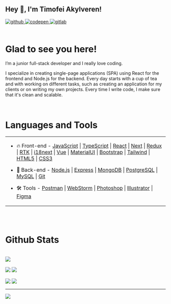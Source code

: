 ## Hey 👋, I'm Timofei Akylveren!

<div id="links">
  <a href="https://github.com/TimProger" target="_blank">
  <img src=https://img.shields.io/badge/github-%2324292e.svg?&style=for-the-badge&logo=github&logoColor=white alt=github style="margin-bottom: 5px;" />
  </a>
  <a href="https://codepen.com/timakyl" target="_blank">
  <img src=https://img.shields.io/badge/codepen-%23131417.svg?&style=for-the-badge&logo=codepen&logoColor=white alt=codepen style="margin-bottom: 5px;" />
  </a>
  <a href="https://gitlab.com/TimProger" target="_blank">
  <img src=https://img.shields.io/badge/gitlab-330F63.svg?&style=for-the-badge&logo=gitlab&logoColor=white alt=gitlab style="margin-bottom: 5px;" />
  </a>  
</div>
<br/>  

<div id="about">
  <h1>Glad to see you here!</h1> 
  <p>I’m a junior full-stack developer and I really love coding.

  I specialize in creating single-page applications (SPA) using React for the frontend and Node.js for the backend. Every day starts with a cup of tea and with working on different tasks, such as creating an application for my clients or on writing my own projects. Every time I write code, I make sure that it's clean and scalable.
  </p>
</div>
<br/>  


<div id="skills">
  <h1>Languages and Tools</h1> 
<table style="width: 100%;"><tr style="width: 100%;"><td valign="top" width="100%">

- 🔥 Front-end - 
[JavaScript](https://www.javascript.com/) |
[TypeScript](https://www.typescriptlang.org/) |
[React](https://reactjs.org/) |
[Next](https://nextjs.org/) |
[Redux](https://redux.js.org/) |
[RTK](https://redux-toolkit.js.org/) |
[i18next](https://www.i18next.com) |
[Vue](https://vuejs.org/) |
[MaterialUI](https://mui.com/) |
[Bootstrap](https://getbootstrap.com/) |
[Tailwind](https://tailwindcss.com/) |
[HTML5](https://html.com/) |
[CSS3](https://www.w3.org/Style/CSS/Overview.en.html)  
  

- 📝 Back-end - 
[Node.js](https://nodejs.org/en/) |
[Express](https://expressjs.com/) |
[MongoDB](https://www.mongodb.com/) |
[PostgreSQL](https://www.postgresql.org/) |
[MySQL](https://www.mysql.com/) |
[Git](https://git-scm.com/)  
  

- 🛠️ Tools - 
[Postman](https://www.postman.com/) |
[WebStorm](https://www.jetbrains.com/ru-ru/webstorm/) |
[Photoshop](https://www.adobe.com/ru/products/photoshop.html) |
[Illustrator](https://www.adobe.com/ru/products/illustrator.html) |
[Figma](https://www.figma.com/)


</td></tr></table> 
</div>
<br/>  

<br/>
 

<div id="stats_header">
  <h1>Github Stats </h1> 
</div>
<br/>  

<div id="streak">
      <picture>
        <source media="(prefers-color-scheme: dark)" srcset="http://github-readme-streak-stats.herokuapp.com?user=TimProger&theme=dark">
        <source media="(prefers-color-scheme: light)" srcset="http://github-readme-streak-stats.herokuapp.com?user=TimProger">
        <img src="http://github-readme-streak-stats.herokuapp.com?user=TimProger&theme=dark" />
      </picture>
</div>

<br>

<div id="stats">
      <picture>
        <source media="(prefers-color-scheme: dark)" srcset="http://github-readme-streak-stats.herokuapp.com?user=TimProger&theme=dark">
        <source media="(prefers-color-scheme: light)" srcset="http://github-readme-streak-stats.herokuapp.com?user=TimProger">
        <img src="http://github-readme-streak-stats.herokuapp.com?user=TimProger&theme=dark" />
      </picture>
  <img src="https://github-readme-stats.vercel.app/api?username=TimProger&show_icons=true&theme=dark" />
</div>

<br>

<div id="langs">
      <picture>
        <source media="(prefers-color-scheme: dark)" srcset="http://github-readme-streak-stats.herokuapp.com?user=TimProger&theme=dark">
        <source media="(prefers-color-scheme: light)" srcset="http://github-readme-streak-stats.herokuapp.com?user=TimProger">
        <img src="http://github-readme-streak-stats.herokuapp.com?user=TimProger&theme=dark" />
      </picture>
  <img src="https://github-readme-stats.vercel.app/api/top-langs/?username=TimProger&layout=compact&theme=dark" />
</div>

----

<div id="views">
  <img src="https://komarev.com/ghpvc/?username=TimProger&&style=flat-square" />
</div>
